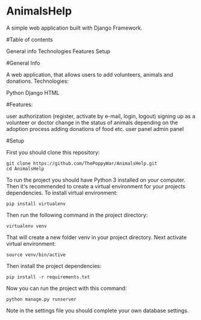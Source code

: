 # AnimalsHelp

A simple web application built with Django Framework.

#Table of contents

General info
Technologies
Features
Setup

#General Info

A web application, that allows users to add volunteers, animals and donations. Technologies:

Python
Django
HTML


#Features:

user authorization (register, activate by e-mail, login, logout)
signing up as a volunteer or doctor
change in the status of animals depending on the adoption process
adding donations of food etc.
user panel
admin panel


#Setup

First you should clone this repository:

    git clone https://github.com/ThePoppyWar/AnimalsHelp.git
    cd AnimalsHelp

To run the project you should have Python 3 installed on your computer. Then it's recommended to create a virtual environment for your projects dependencies. To install virtual environment:

    pip install virtualenv

Then run the following command in the project directory:

    virtualenv venv

That will create a new folder venv in your project directory. Next activate virtual environment:

    source venv/bin/active

Then install the project dependencies:

    pip install -r requirements.txt

Now you can run the project with this command:

    python manage.py runserver

Note in the settings file you should complete your own database settings.

